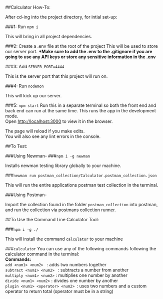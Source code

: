 
##Calculator How-To:

After cd-ing into the project directory, for intial set-up:

###1: Run `npm i`

This will bring in all project dependencies.

###2: Create a .env file at the root of the project
This will be used to store our server port.
 <b>*Make sure to add the .env to the .gitignore if you are going to use any API keys or store any sensitive information in the .env </b>

###3: Add `SERVER_PORT=4444`

This is the server port that this project will run on. 

###4: Run `nodemon`

This will kick up our server.

###5: `npm start`
Run this in a separate terminal so both the front end and back end can run at the same time.
This runs the app in the development mode.<br>
Open [http://localhost:3000](http://localhost:3000) to view it in the browser.

The page will reload if you make edits.<br>
You will also see any lint errors in the console.

##To Test:

###Using Newman-
###`npm i -g newman`

Installs newman testing library globally to your machine.


###`newman run postman_collection/Calculator.postman_collection.json`

This will run the entire applications postman test collection in the terminal.<br>

###Using Postman-

Import the collection found in the folder `postman_collection` into postman, and run the collection via postmans collection runner.


##To Use the Command Line Calculator Tool:

###`npm i -g ./`

This will install the command `calculator` to your machine

###`calculator`
You can use any of the following commands following the calculator command in the terminal: <br>
<b>Commands:</b> <br>
  `add <num1> <num2> `     : adds two numbers together <br>
  `subtract <num1> <num2> ` : subtracts a number from another<br>
  `multiply <num1> <num2>` : multiplies one number by another<br>
  `divide <num1> <num2>`    : divides one number by another <br>
  `plugin <num1> <operator> <num2> `: uses two numbers and a custom operator to return total (operator must be in a string)

